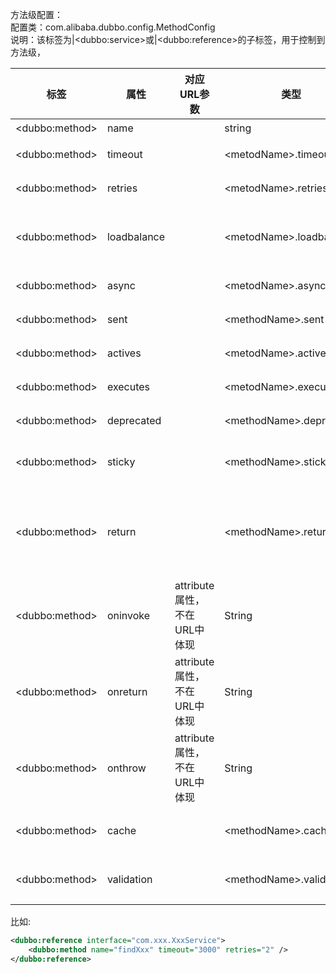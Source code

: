 方法级配置：  
配置类：com.alibaba.dubbo.config.MethodConfig  
说明：该标签为|&lt;dubbo:service&gt;或|&lt;dubbo:reference&gt;的子标签，用于控制到方法级，

|标签 | 属性 | 对应URL参数 | 类型 | 是否必填 | 缺省值 | 作用 | 描述 | 兼容性|
| -------- |---------|---------|---------|---------|---------|---------|---------|---------|
|&lt;dubbo:method&gt; | name |   | string | 必填 |   | 标识 | 方法名 | 1.0.8以上版本|
|&lt;dubbo:method&gt; | timeout | |&lt;metodName&gt;.timeout | int | 可选 | 缺省为的timeout | 性能调优 | 方法调用超时时间(毫秒) | 1.0.8以上版本|
|&lt;dubbo:method&gt; | retries | |&lt;metodName&gt;.retries | int | 可选 | 缺省为|&lt;dubbo:reference&gt;的retries | 性能调优 | 远程服务调用重试次数，不包括第一次调用，不需要重试请设为0 | 2.0.0以上版本|
|&lt;dubbo:method&gt; | loadbalance | |&lt;metodName&gt;.loadbalance | string | 可选 | 缺省为的loadbalance | 性能调优 | 负载均衡策略，可选值：random,roundrobin,leastactive，分别表示：随机，轮循，最少活跃调用 | 2.0.0以上版本|
|&lt;dubbo:method&gt; | async | |&lt;metodName&gt;.async | boolean | 可选 | 缺省为|&lt;dubbo:reference&gt;的async | 性能调优 | 是否异步执行，不可靠异步，只是忽略返回值，不阻塞执行线程 | 1.0.9以上版本|
|&lt;dubbo:method&gt; | sent | |&lt;methodName&gt;.sent | boolean | 可选 | true | 性能调优 | 异步调用时，标记sent=true时，表示网络已发出数据 | 2.0.6以上版本|
|&lt;dubbo:method&gt; | actives | |&lt;metodName&gt;.actives | int | 可选 | 0 | 性能调优 | 每服务消费者最大并发调用限制 | 2.0.5以上版本|
|&lt;dubbo:method&gt; | executes | |&lt;metodName&gt;.executes | int | 可选 | 0 | 性能调优 | 每服务每方法最大使用线程数限制- -，此属性只在|&lt;dubbo:method&gt;作为|&lt;dubbo:service&gt;子标签时有效 | 2.0.5以上版本|
|&lt;dubbo:method&gt; | deprecated | |&lt;methodName&gt;.deprecated | boolean | 可选 | false | 服务治理 | 服务方法是否过时，此属性只在|&lt;dubbo:method&gt;作为|&lt;dubbo:service&gt;子标签时有效 | 2.0.5以上版本|
|&lt;dubbo:method&gt; | sticky | |&lt;methodName&gt;.sticky | boolean | 可选 | false | 服务治理 | 设置true 该接口上的所有方法使用同一个provider.如果需要更复杂的规则，请使用用路由 | 2.0.6以上版本|
|&lt;dubbo:method&gt; | return | |&lt;methodName&gt;.return | boolean | 可选 | true | 性能调优 | 方法调用是否需要返回值,async设置为true时才生效，如果设置为true，则返回future，或回调onreturn等方法，如果设置为false，则请求发送成功后直接返回Null | 2.0.6以上版本|
|&lt;dubbo:method&gt; | oninvoke | attribute属性，不在URL中体现 | String | 可选 |   | 性能调优 | 方法执行前拦截 | 2.0.6以上版本|
|&lt;dubbo:method&gt; | onreturn | attribute属性，不在URL中体现 | String | 可选 |   | 性能调优 | 方法执行返回后拦截 | 2.0.6以上版本|
|&lt;dubbo:method&gt; | onthrow | attribute属性，不在URL中体现 | String | 可选 |   | 性能调优 | 方法执行有异常拦截 | 2.0.6以上版本|
|&lt;dubbo:method&gt; | cache | |&lt;methodName&gt;.cache | string/boolean | 可选 |   | 服务治理 | 以调用参数为key，缓存返回结果，可选：lru, threadlocal, jcache等 | Dubbo2.1.0及其以上版本支持|
|&lt;dubbo:method&gt; | validation | |&lt;methodName&gt;.validation | boolean | 可选 |   | 服务治理 | 是否启用JSR303标准注解验证，如果启用，将对方法参数上的注解进行校验 | Dubbo2.1.0及其以上版本支持|

比如:  
```xml
<dubbo:reference interface="com.xxx.XxxService">
    <dubbo:method name="findXxx" timeout="3000" retries="2" />
</dubbo:reference>
```